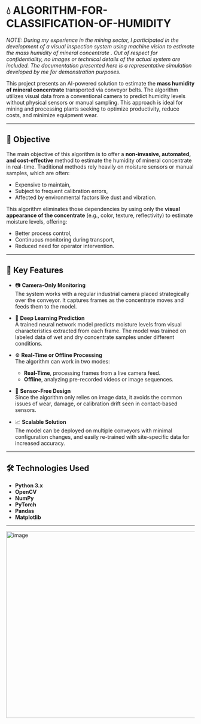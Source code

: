 # 💧 ALGORITHM-FOR-CLASSIFICATION-OF-HUMIDITY

*NOTE: During my experience in the mining sector, I participated in the development of a visual inspection system using machine vision to estimate the mass humidity of mineral concentrate . Out of respect for confidentiality, no images or technical details of the actual system are included. The documentation presented here is a representative simulation developed by me for demonstration purposes.*

This project presents an AI-powered solution to estimate the **mass humidity of mineral concentrate** transported via conveyor belts. The algorithm utilizes visual data from a conventional camera to predict humidity levels without physical sensors or manual sampling. This approach is ideal for mining and processing plants seeking to optimize productivity, reduce costs, and minimize equipment wear.

---

## 🎯 Objective

The main objective of this algorithm is to offer a **non-invasive, automated, and cost-effective** method to estimate the humidity of mineral concentrate in real-time. Traditional methods rely heavily on moisture sensors or manual samples, which are often:
- Expensive to maintain,
- Subject to frequent calibration errors,
- Affected by environmental factors like dust and vibration.

This algorithm eliminates those dependencies by using only the **visual appearance of the concentrate** (e.g., color, texture, reflectivity) to estimate moisture levels, offering:
- Better process control,
- Continuous monitoring during transport,
- Reduced need for operator intervention.

---

## 🧠 Key Features

- 📷 **Camera-Only Monitoring**  
  The system works with a regular industrial camera placed strategically over the conveyor. It captures frames as the concentrate moves and feeds them to the model.

- 🧠 **Deep Learning Prediction**  
  A trained neural network model predicts moisture levels from visual characteristics extracted from each frame. The model was trained on labeled data of wet and dry concentrate samples under different conditions.

- ⚙️ **Real-Time or Offline Processing**  
  The algorithm can work in two modes:
  - **Real-Time**, processing frames from a live camera feed.
  - **Offline**, analyzing pre-recorded videos or image sequences.

- 🚫 **Sensor-Free Design**  
  Since the algorithm only relies on image data, it avoids the common issues of wear, damage, or calibration drift seen in contact-based sensors.

- 📈 **Scalable Solution**  
  The model can be deployed on multiple conveyors with minimal configuration changes, and easily re-trained with site-specific data for increased accuracy.

---

## 🛠️ Technologies Used

- **Python 3.x** 
- **OpenCV** 
- **NumPy** 
- **PyTorch** 
- **Pandas**
- **Matplotlib**

---


<img width="1000" height="500" alt="image" src="https://github.com/user-attachments/assets/e3602413-7e93-40ab-bcc2-42c2ec795a92" />
